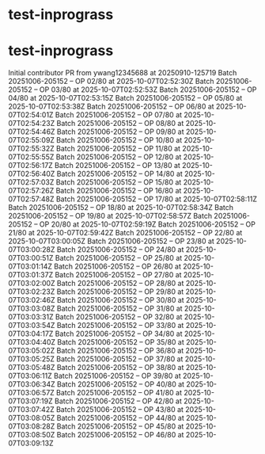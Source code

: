 # test-inprograss
# test-inprograss
Initial contributor PR from ywang12345688 at 20250910-125719
Batch 20251006-205152 – OP 02/80 at 2025-10-07T02:52:30Z
Batch 20251006-205152 – OP 03/80 at 2025-10-07T02:52:53Z
Batch 20251006-205152 – OP 04/80 at 2025-10-07T02:53:15Z
Batch 20251006-205152 – OP 05/80 at 2025-10-07T02:53:38Z
Batch 20251006-205152 – OP 06/80 at 2025-10-07T02:54:01Z
Batch 20251006-205152 – OP 07/80 at 2025-10-07T02:54:23Z
Batch 20251006-205152 – OP 08/80 at 2025-10-07T02:54:46Z
Batch 20251006-205152 – OP 09/80 at 2025-10-07T02:55:09Z
Batch 20251006-205152 – OP 10/80 at 2025-10-07T02:55:32Z
Batch 20251006-205152 – OP 11/80 at 2025-10-07T02:55:55Z
Batch 20251006-205152 – OP 12/80 at 2025-10-07T02:56:17Z
Batch 20251006-205152 – OP 13/80 at 2025-10-07T02:56:40Z
Batch 20251006-205152 – OP 14/80 at 2025-10-07T02:57:03Z
Batch 20251006-205152 – OP 15/80 at 2025-10-07T02:57:26Z
Batch 20251006-205152 – OP 16/80 at 2025-10-07T02:57:48Z
Batch 20251006-205152 – OP 17/80 at 2025-10-07T02:58:11Z
Batch 20251006-205152 – OP 18/80 at 2025-10-07T02:58:34Z
Batch 20251006-205152 – OP 19/80 at 2025-10-07T02:58:57Z
Batch 20251006-205152 – OP 20/80 at 2025-10-07T02:59:19Z
Batch 20251006-205152 – OP 21/80 at 2025-10-07T02:59:42Z
Batch 20251006-205152 – OP 22/80 at 2025-10-07T03:00:05Z
Batch 20251006-205152 – OP 23/80 at 2025-10-07T03:00:28Z
Batch 20251006-205152 – OP 24/80 at 2025-10-07T03:00:51Z
Batch 20251006-205152 – OP 25/80 at 2025-10-07T03:01:14Z
Batch 20251006-205152 – OP 26/80 at 2025-10-07T03:01:37Z
Batch 20251006-205152 – OP 27/80 at 2025-10-07T03:02:00Z
Batch 20251006-205152 – OP 28/80 at 2025-10-07T03:02:23Z
Batch 20251006-205152 – OP 29/80 at 2025-10-07T03:02:46Z
Batch 20251006-205152 – OP 30/80 at 2025-10-07T03:03:08Z
Batch 20251006-205152 – OP 31/80 at 2025-10-07T03:03:31Z
Batch 20251006-205152 – OP 32/80 at 2025-10-07T03:03:54Z
Batch 20251006-205152 – OP 33/80 at 2025-10-07T03:04:17Z
Batch 20251006-205152 – OP 34/80 at 2025-10-07T03:04:40Z
Batch 20251006-205152 – OP 35/80 at 2025-10-07T03:05:02Z
Batch 20251006-205152 – OP 36/80 at 2025-10-07T03:05:25Z
Batch 20251006-205152 – OP 37/80 at 2025-10-07T03:05:48Z
Batch 20251006-205152 – OP 38/80 at 2025-10-07T03:06:11Z
Batch 20251006-205152 – OP 39/80 at 2025-10-07T03:06:34Z
Batch 20251006-205152 – OP 40/80 at 2025-10-07T03:06:57Z
Batch 20251006-205152 – OP 41/80 at 2025-10-07T03:07:19Z
Batch 20251006-205152 – OP 42/80 at 2025-10-07T03:07:42Z
Batch 20251006-205152 – OP 43/80 at 2025-10-07T03:08:05Z
Batch 20251006-205152 – OP 44/80 at 2025-10-07T03:08:28Z
Batch 20251006-205152 – OP 45/80 at 2025-10-07T03:08:50Z
Batch 20251006-205152 – OP 46/80 at 2025-10-07T03:09:13Z
